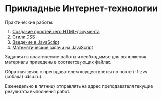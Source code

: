 # Прикладные Интернет-технологии

Практические работы:

1. [Создание простейшего HTML-документа](Lab_01.md)
2. [Стили CSS](Lab_02.md)
3. [Введение в JavaScript](Lab_03.md)
4. [Математические задачи на JavaScript](Lab_04.md)

Задания на практические работы и необходымые для выполнения материалы приведены в соответсвующих файлах.

Обратная связь с преподавателем осуществлется по почте (nf-zvv (собака) udsu.ru).

Еженедельно в пятницу отправлять на адрес преподавателя текущие результаты выполнения работ.
